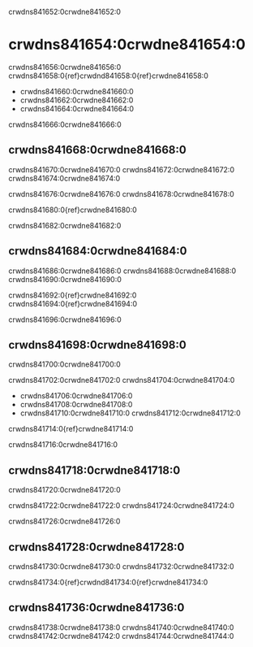 crwdns841652:0crwdne841652:0
# crwdns841654:0crwdne841654:0

crwdns841656:0crwdne841656:0 crwdns841658:0{ref}crwdnd841658:0{ref}crwdne841658:0
- crwdns841660:0crwdne841660:0
- crwdns841662:0crwdne841662:0
- crwdns841664:0crwdne841664:0

crwdns841666:0crwdne841666:0
## crwdns841668:0crwdne841668:0

crwdns841670:0crwdne841670:0 crwdns841672:0crwdne841672:0 crwdns841674:0crwdne841674:0

crwdns841676:0crwdne841676:0 crwdns841678:0crwdne841678:0

crwdns841680:0{ref}crwdne841680:0

crwdns841682:0crwdne841682:0
## crwdns841684:0crwdne841684:0

crwdns841686:0crwdne841686:0 crwdns841688:0crwdne841688:0 crwdns841690:0crwdne841690:0

crwdns841692:0{ref}crwdne841692:0 crwdns841694:0{ref}crwdne841694:0

crwdns841696:0crwdne841696:0
## crwdns841698:0crwdne841698:0

crwdns841700:0crwdne841700:0

crwdns841702:0crwdne841702:0 crwdns841704:0crwdne841704:0
- crwdns841706:0crwdne841706:0
- crwdns841708:0crwdne841708:0
- crwdns841710:0crwdne841710:0 crwdns841712:0crwdne841712:0

crwdns841714:0{ref}crwdne841714:0

crwdns841716:0crwdne841716:0
## crwdns841718:0crwdne841718:0

crwdns841720:0crwdne841720:0

crwdns841722:0crwdne841722:0 crwdns841724:0crwdne841724:0

crwdns841726:0crwdne841726:0
## crwdns841728:0crwdne841728:0

crwdns841730:0crwdne841730:0 crwdns841732:0crwdne841732:0

crwdns841734:0{ref}crwdnd841734:0{ref}crwdne841734:0

## crwdns841736:0crwdne841736:0

crwdns841738:0crwdne841738:0 crwdns841740:0crwdne841740:0 crwdns841742:0crwdne841742:0 crwdns841744:0crwdne841744:0
